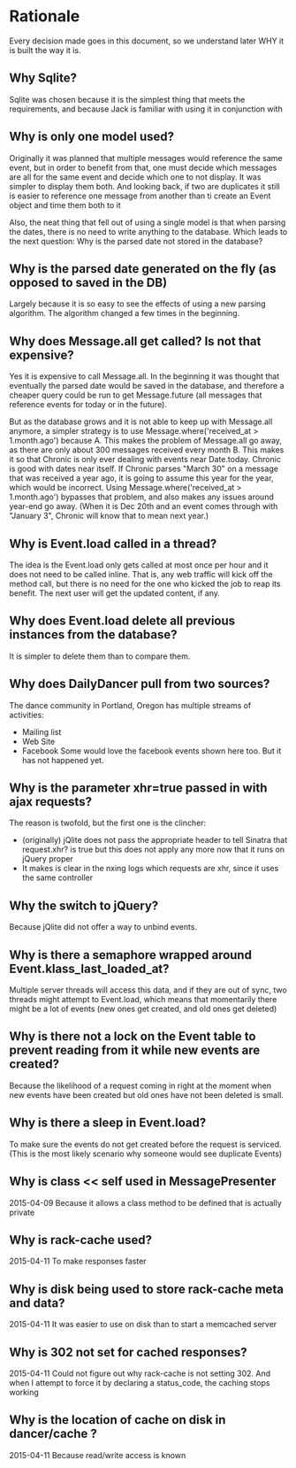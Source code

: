 Rationale
=========

Every decision made goes in this document, so we understand later WHY it is built the way it is.


Why Sqlite?
-----------

Sqlite was chosen because it is the simplest thing that meets the requirements, and
because Jack is familiar with using it in conjunction with


Why is only one model used?
---------------------------

Originally it was planned that multiple messages would reference the same event,
but in order to benefit from that, one must decide which messages are all for the
same event and decide which one to not display. It was simpler to display them both.
And looking back, if two are duplicates it still is easier to reference one message from
another than ti create an Event object and time them both to it

Also, the neat thing that fell out of using a single model is that when parsing the dates,
there is no need to write anything to the database. Which leads to the next question: Why
is the parsed date not stored in the database?


Why is the parsed date generated on the fly (as opposed to saved in the DB)
---------------------------------------------------------------------------

Largely because it is so easy to see the effects of using a new parsing algorithm. The algorithm
changed a few times in the beginning.


Why does Message.all get called? Is not that expensive?
-------------------------------------------------------

Yes it is expensive to call Message.all. In the beginning it was thought that eventually
the parsed date would be saved in the database, and therefore a cheaper query could be run
to get Message.future (all messages that reference events for today or in the future).

But as the database grows and it is not able to keep up with Message.all anymore, a simpler
strategy is to use Message.where('received_at > 1.month.ago') because
  A. This makes the problem of Message.all go away, as there are only about 300 messages
     received every month
  B. This makes it so that Chronic is only ever dealing with events near Date.today. Chronic
     is good with dates near itself. If Chronic parses "March 30" on a message that was received
     a year ago, it is going to assume this year for the year, which would be incorrect.
     Using Message.where('received_at > 1.month.ago') bypasses that problem, and also makes
     any issues around year-end go away. (When it is Dec 20th and an event comes through
     with "January 3", Chronic will know that to mean next year.)


Why is Event.load called in a thread?
-------------------------------------

The idea is the Event.load only gets called at most once per hour
and it does not need to be called inline. That is, any web traffic
will kick off the method call, but there is no need for the one who kicked
the job to reap its benefit. The next user will get the updated content, if any.


Why does Event.load delete all previous instances from the database?
--------------------------------------------------------------------

It is simpler to delete them than to compare them.


Why does DailyDancer pull from two sources?
-------------------------------------------

The dance community in Portland, Oregon has multiple streams of activities:
  * Mailing list
  * Web Site
  * Facebook
Some would love the facebook events shown here too. But it has not happened yet.


Why is the parameter xhr=true passed in with ajax requests?
-----------------------------------------------------------

The reason is twofold, but the first one is the clincher:
  * (originally) jQlite does not pass the appropriate header to tell Sinatra that request.xhr? is true
    but this does not apply any more now that it runs on jQuery proper
  * It makes is clear in the nxing logs which requests are xhr, since it uses the same controller


Why the switch to jQuery?
-------------------------

Because jQlite did not offer a way to unbind events.


Why is there a semaphore wrapped around Event.klass_last_loaded_at?
-------------------------------------------------------------------

Multiple server threads will access this data, and if they are out of sync,
two threads might attempt to Event.load, which means that momentarily there might be
a lot of events (new ones get created, and old ones get deleted)


Why is there not a lock on the Event table to prevent reading from it while new events are created?
---------------------------------------------------------------------------------------------------

Because the likelihood of a request coming in right at the moment when new events have been created but old
ones have not been deleted is small.


Why is there a sleep in Event.load?
-----------------------------------

To make sure the events do not get created before the request is serviced. (This is the most likely scenario why
someone would see duplicate Events)


Why is class << self used in MessagePresenter
---------------------------------------------

2015-04-09
Because it allows a class method to be defined that is actually private

Why is rack-cache used?
-----------------------
2015-04-11
To make responses faster

Why is disk being used to store rack-cache meta and data?
---------------------------------------------------------
2015-04-11
It was easier to use on disk than to start a memcached server


Why is 302 not set for cached responses?
----------------------------------------

2015-04-11
Could not figure out why rack-cache is not setting 302.
And when I attempt to force it by declaring a status_code,
the caching stops working

Why is the location of cache on disk in dancer/cache ?
------------------------------------------------------

2015-04-11
Because read/write access is known
